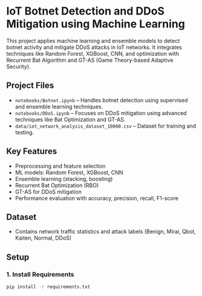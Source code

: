 # IoT Botnet Detection and DDoS Mitigation using Machine Learning

This project applies machine learning and ensemble models to detect botnet activity and mitigate DDoS attacks in IoT networks. It integrates techniques like Random Forest, XGBoost, CNN, and optimization with Recurrent Bat Algorithm and GT-AS (Game Theory-based Adaptive Security).

## Project Files

- `notebooks/Botnet.ipynb` – Handles botnet detection using supervised and ensemble learning techniques.
- `notebooks/DDoS.ipynb` – Focuses on DDoS mitigation using advanced techniques like Bat Optimization and GT-AS.
- `data/iot_network_analysis_dataset_10000.csv` – Dataset for training and testing.

## Key Features

- Preprocessing and feature selection
- ML models: Random Forest, XGBoost, CNN
- Ensemble learning (stacking, boosting)
- Recurrent Bat Optimization (RBO)
- GT-AS for DDoS mitigation
- Performance evaluation with accuracy, precision, recall, F1-score

## Dataset

- Contains network traffic statistics and attack labels (Benign, Mirai, Qbot, Kaiten, Normal, DDoS)

## Setup

### 1. Install Requirements

```bash
pip install -r requirements.txt
